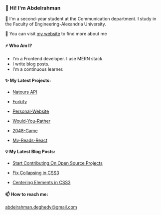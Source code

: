 ### 👋 Hi! I'm Abdelrahman


💎 I'm a second-year student at the Communication department. I study in the Faculty of Engineering-Alexandria University.

💎 You can visit [my website](https://abdelrahman-deghedy.vercel.app/) to find more about me

#### ⚡ Who Am I?

- I'm a Frontend developer. I use MERN stack.
- I write blog posts.
- I'm a continuous learner.

#### ✨ My Latest Projects:

- [Natours API](https://github.com/AbdelrahmanDeghedy/Natours-API)

- [Forkify](https://github.com/AbdelrahmanDeghedy/Forkify)

- [Personal-Website](https://github.com/AbdelrahmanDeghedy/Personal-Website)

- [Would-You-Rather](https://github.com/AbdelrahmanDeghedy/Would-You-Rather)

- [2048-Game](https://github.com/AbdelrahmanDeghedy/2048-Game)

- [My-Reads-React](https://github.com/AbdelrahmanDeghedy/My-Reads-React)

#### 💡 My Latest Blog Posts:

- [Start Contributing On Open Source Projects](https://dev.to/abdelrahmandeghedy/start-contributing-on-open-source-projects-4gdd)

- [Fix Collapsing in CSS3](https://dev.to/abdelrahmandeghedy/fixing-collapsing-in-css-9ic)

- [Centering Elements in CSS3](https://dev.to/abdelrahmandeghedy/centering-elements-in-css3-52cf)


#### 📫 How to reach me: 

abdelrahman.deghedy@gmail.com
<!--
**AbdelrahmanDeghedy/AbdelrahmanDeghedy** is a ✨ _special_ ✨ repository because its `README.md` (this file) appears on your GitHub profile.

